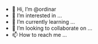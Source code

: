 - 👋 Hi, I’m @ordinar
- 👀 I’m interested in ...
- 🌱 I’m currently learning ...
- 💞️ I’m looking to collaborate on ...
- 📫 How to reach me ...

<!---
ordinar/ordinar is a ✨ special ✨ repository because its `README.md` (this file) appears on your GitHub profile.
You can click the Preview link to take a look at your changes.
--->
